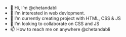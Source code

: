 - 👋 Hi, I’m @chetandabli
- 👀 I’m interested in web devlopment.
- 🌱 I’m currently creating project with HTML, CSS & JS
- 💞️ I’m looking to collaborate on CSS and JS
- 📫 How to reach me on anywhere @chetandabli

<!---
chetandabli/chetandabli is a ✨ special ✨ repository because its `README.md` (this file) appears on your GitHub profile.
You can click the Preview link to take a look at your changes.
--->

